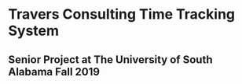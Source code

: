 # Travers Consulting Time Tracking System

## Senior Project at The University of South Alabama Fall 2019

